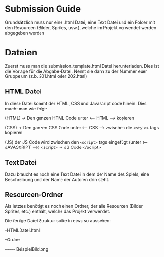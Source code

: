 # Submission Guide

Grundsätzlich muss nur eine .html Datei, eine Text Datei und ein Folder mit den Resourcen (Bilder, Sprites, usw.), welche im Projekt verwendet werden abgegeben werden

# Dateien

Zuerst muss man die submission_template.html Datei herunterladen. Dies ist die Vorlage für die Abgabe-Datei. Nennt sie dann zu der Nummer euer Gruppe um (z.b. 201.html oder 202.html)

## HTML Datei

In diese Datei kommt der HTML, CSS und Javascript code hinein. Dies macht man wie folgt: 

(HTML)
-> Den ganzen HTML Code unter \<-- HTML --> kopieren

(CSS)
-> Den ganzen CSS Code unter \<-- CSS --> zwischen die `<style>` tags kopieren

(JS)
der JS Code wird zwischen den `<script>` tags eingefügt (unter \<-- JAVASCRIPT -->)
\<script>
	-> JS Code
\</script>

## Text Datei

Dazu braucht es noch eine Text Datei in dem der Name des Spiels, eine Beschreibung und der Name der Autoren drin steht.

## Resourcen-Ordner

Als letztes benötigt es noch einen Ordner, der alle Resourcen (Bilder, Sprites, etc.) enthält, welche das Projekt verwendet.

Die fertige Datei Struktur sollte in etwa so aussehen:

 -HTMLDatei.html
 
 -Ordner
 
 ----- BeispielBild.png
